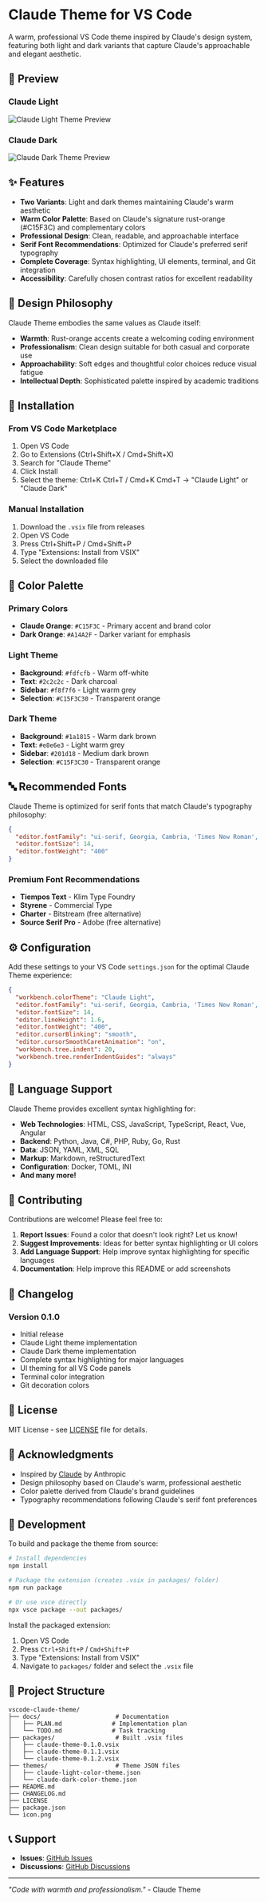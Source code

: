 # Claude Theme for VS Code

A warm, professional VS Code theme inspired by Claude's design system, featuring both light and dark variants that capture Claude's approachable and elegant aesthetic.

## 🎨 Preview

### Claude Light
![Claude Light Theme Preview](screenshots/claude-light-preview.png)

### Claude Dark  
![Claude Dark Theme Preview](screenshots/claude-dark-preview.png)

## ✨ Features

- **Two Variants**: Light and dark themes maintaining Claude's warm aesthetic
- **Warm Color Palette**: Based on Claude's signature rust-orange (#C15F3C) and complementary colors
- **Professional Design**: Clean, readable, and approachable interface
- **Serif Font Recommendations**: Optimized for Claude's preferred serif typography
- **Complete Coverage**: Syntax highlighting, UI elements, terminal, and Git integration
- **Accessibility**: Carefully chosen contrast ratios for excellent readability

## 🎯 Design Philosophy

Claude Theme embodies the same values as Claude itself:
- **Warmth**: Rust-orange accents create a welcoming coding environment
- **Professionalism**: Clean design suitable for both casual and corporate use
- **Approachability**: Soft edges and thoughtful color choices reduce visual fatigue
- **Intellectual Depth**: Sophisticated palette inspired by academic traditions

## 🚀 Installation

### From VS Code Marketplace
1. Open VS Code
2. Go to Extensions (Ctrl+Shift+X / Cmd+Shift+X)
3. Search for "Claude Theme"
4. Click Install
5. Select the theme: Ctrl+K Ctrl+T / Cmd+K Cmd+T → "Claude Light" or "Claude Dark"

### Manual Installation
1. Download the `.vsix` file from releases
2. Open VS Code
3. Press Ctrl+Shift+P / Cmd+Shift+P
4. Type "Extensions: Install from VSIX"
5. Select the downloaded file

## 🎨 Color Palette

### Primary Colors
- **Claude Orange**: `#C15F3C` - Primary accent and brand color
- **Dark Orange**: `#A14A2F` - Darker variant for emphasis

### Light Theme
- **Background**: `#fdfcfb` - Warm off-white
- **Text**: `#2c2c2c` - Dark charcoal
- **Sidebar**: `#f8f7f6` - Light warm grey
- **Selection**: `#C15F3C30` - Transparent orange

### Dark Theme  
- **Background**: `#1a1815` - Warm dark brown
- **Text**: `#e8e6e3` - Light warm grey
- **Sidebar**: `#201d18` - Medium dark brown
- **Selection**: `#C15F3C30` - Transparent orange

## 🔤 Recommended Fonts

Claude Theme is optimized for serif fonts that match Claude's typography philosophy:

```json
{
  "editor.fontFamily": "ui-serif, Georgia, Cambria, 'Times New Roman', Times, serif",
  "editor.fontSize": 14,
  "editor.fontWeight": "400"
}
```

### Premium Font Recommendations
- **Tiempos Text** - Klim Type Foundry
- **Styrene** - Commercial Type
- **Charter** - Bitstream (free alternative)
- **Source Serif Pro** - Adobe (free alternative)

## ⚙️ Configuration

Add these settings to your VS Code `settings.json` for the optimal Claude Theme experience:

```json
{
  "workbench.colorTheme": "Claude Light",
  "editor.fontFamily": "ui-serif, Georgia, Cambria, 'Times New Roman', Times, serif",
  "editor.fontSize": 14,
  "editor.lineHeight": 1.6,
  "editor.fontWeight": "400",
  "editor.cursorBlinking": "smooth",
  "editor.cursorSmoothCaretAnimation": "on",
  "workbench.tree.indent": 20,
  "workbench.tree.renderIndentGuides": "always"
}
```

## 🎯 Language Support

Claude Theme provides excellent syntax highlighting for:

- **Web Technologies**: HTML, CSS, JavaScript, TypeScript, React, Vue, Angular
- **Backend**: Python, Java, C#, PHP, Ruby, Go, Rust
- **Data**: JSON, YAML, XML, SQL
- **Markup**: Markdown, reStructuredText
- **Configuration**: Docker, TOML, INI
- **And many more!**

## 🤝 Contributing

Contributions are welcome! Please feel free to:

1. **Report Issues**: Found a color that doesn't look right? Let us know!
2. **Suggest Improvements**: Ideas for better syntax highlighting or UI colors
3. **Add Language Support**: Help improve syntax highlighting for specific languages
4. **Documentation**: Help improve this README or add screenshots

## 📝 Changelog

### Version 0.1.0
- Initial release
- Claude Light theme implementation
- Claude Dark theme implementation  
- Complete syntax highlighting for major languages
- UI theming for all VS Code panels
- Terminal color integration
- Git decoration colors

## 📄 License

MIT License - see [LICENSE](LICENSE) file for details.

## 🙏 Acknowledgments

- Inspired by [Claude](https://claude.ai) by Anthropic
- Design philosophy based on Claude's warm, professional aesthetic
- Color palette derived from Claude's brand guidelines
- Typography recommendations following Claude's serif font preferences

## 🔧 Development

To build and package the theme from source:

```bash
# Install dependencies
npm install

# Package the extension (creates .vsix in packages/ folder)
npm run package

# Or use vsce directly
npx vsce package --out packages/
```

Install the packaged extension:
1. Open VS Code
2. Press `Ctrl+Shift+P` / `Cmd+Shift+P`
3. Type "Extensions: Install from VSIX"
4. Navigate to `packages/` folder and select the `.vsix` file

## 📁 Project Structure

```
vscode-claude-theme/
├── docs/                     # Documentation
│   ├── PLAN.md              # Implementation plan
│   └── TODO.md              # Task tracking
├── packages/                 # Built .vsix files
│   ├── claude-theme-0.1.0.vsix
│   ├── claude-theme-0.1.1.vsix
│   └── claude-theme-0.1.2.vsix
├── themes/                   # Theme JSON files
│   ├── claude-light-color-theme.json
│   └── claude-dark-color-theme.json
├── README.md
├── CHANGELOG.md
├── LICENSE
├── package.json
└── icon.png
```

## 📞 Support

- **Issues**: [GitHub Issues](https://github.com/jnahian/vscode-claude-theme/issues)
- **Discussions**: [GitHub Discussions](https://github.com/jnahian/vscode-claude-theme/discussions)

---

*"Code with warmth and professionalism."* - Claude Theme